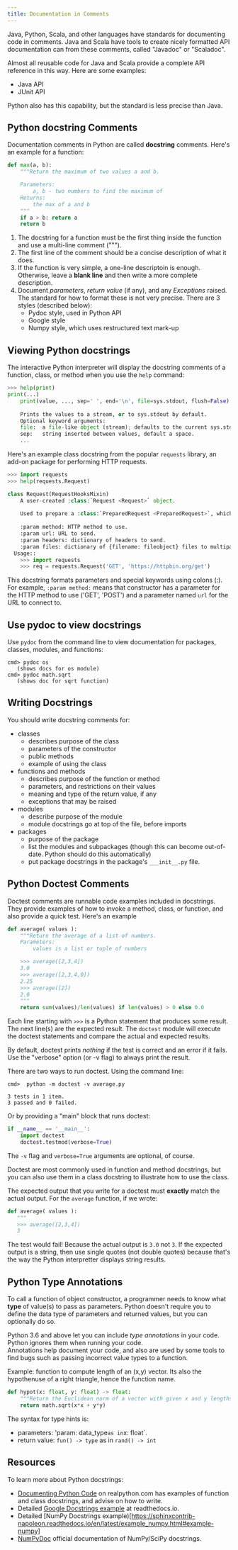 ```yaml
---
title: Documentation in Comments
---
```


Java, Python, Scala, and other languages have standards for documenting
code in comments.  Java and Scala have tools to create nicely formatted
API documentation can from these comments, called "Javadoc" or "Scaladoc".

Almost all reusable code for Java and Scala provide a complete 
API reference in this way.  Here are some examples:

* Java API 
* JUnit API

Python also has this capability, but the standard is less precise than Java.

## Python docstring Comments

Documentation comments in Python are called **docstring** comments.
Here's an example for a function:
```python
def max(a, b):
    """Return the maximum of two values a and b.

    Parameters:
        a, b - two numbers to find the maximum of
    Returns:
        the max of a and b
    """
    if a > b: return a
    return b
```

1. The docstring for a function must be the first thing inside the function
and use a multi-line comment (""").
2. The first line of the comment should be a concise description of what it does.
3. If the function is very simple, a one-line descriptoin is enough. Otherwise, leave a **blank line** and then write a more complete description.
4. Document *parameters*, *return value* (if any), and any *Exceptions* raised.  The standard for how to format these is not very precise.  There are 3 styles (described below):
    * Pydoc style, used in Python API
    * Google style
    * Numpy style, which uses restructured text mark-up

## Viewing Python docstrings

The interactive Python interpreter will display the docstring comments
of a function, class, or method when you use the `help` command:
```python
>>> help(print)
print(...)
    print(value, ..., sep=' ', end='\n', file=sys.stdout, flush=False)
    
    Prints the values to a stream, or to sys.stdout by default.
    Optional keyword arguments:
    file:  a file-like object (stream); defaults to the current sys.stdout.
    sep:   string inserted between values, default a space.
    ...
```
Here's an example class docstring from the popular `requests` library,
an add-on package for performing HTTP requests.

```python
>>> import requests
>>> help(requests.Request)

class Request(RequestHooksMixin)
    A user-created :class:`Request <Request>` object.
    
    Used to prepare a :class:`PreparedRequest <PreparedRequest>`, which is sent to the server.
    
    :param method: HTTP method to use.
    :param url: URL to send.
    :param headers: dictionary of headers to send.
    :param files: dictionary of {filename: fileobject} files to multipart upload.
  Usage::
    >>> import requests
    >>> req = requests.Request('GET', 'https://httpbin.org/get')
```

This docstring formats parameters and special keywords using colons (:).
For example, `:param method:` means that constructor has a parameter for the HTTP method to use ('GET', 'POST') and a parameter named `url` for the URL to connect to.

## Use pydoc to view docstrings

Use `pydoc` from the command line to view documentation for packages, classes, modules, and functions:

```shell
cmd> pydoc os
   (shows docs for os module)
cmd> pydoc math.sqrt
   (shows doc for sqrt function)
```

## Writing Docstrings

You should write docstring comments for:

* classes
  - describes purpose of the class
  - parameters of the constructor
  - public methods
  - example of using the class
* functions and methods
  - describes purpose of the function or method
  - parameters, and restrictions on their values
  - meaning and type of the return value, if any
  - exceptions that may be raised
* modules
  - describe purpose of the module
  - module docstrings go at top of the file, before imports
* packages
  - purpose of the package
  - list the modules and subpackages (though this can become out-of-date. Python should do this automatically)
  - put package docstrings in the package's `___init__.py` file.

## Python Doctest Comments

Doctest comments are runnable code examples included in docstrings.
They provide examples of how to invoke a method, class, or function,
and also provide a quick test.  Here's an example

```python
def average( values ):
    """Return the average of a list of numbers.
    Parameters:
        values is a list or tuple of numbers

    >>> average([2,3,4])
    3.0
    >>> average([2,3,4,0])
    2.25
    >>> average([2])
    2.0
    """
    return sum(values)/len(values) if len(values) > 0 else 0.0
```
Each line starting with `>>>` is a Python statement that produces
some result.  The next line(s) are the expected result.
The `doctest` module will execute the doctest statements and
compare the actual and expected results.  

By default, doctest  prints *nothing* if the test is correct
and an error if it fails.  Use the "verbose" option (or -v flag)
to always print the result.

There are two ways to run doctest. Using the command line:
```shell
cmd>  python -m doctest -v average.py

3 tests in 1 item.
3 passed and 0 failed.
```

Or by providing a "main" block that runs doctest:
```python
if __name__ == '__main__':
    import doctest
    doctest.testmod(verbose=True)
```
The `-v` flag and `verbose=True` arguments are optional, of course.

Doctest are most commonly used in function and method docstrings,
but you can also use them in a class docstring to illustrate how
to use the class.

The expected output that you write for a doctest must **exactly**
match the actual output. For the `average` function, if we wrote:
```python
def average( values ):
   """
   >>> average([2,3,4])
   3
```
The test would fail! Because the actual output is `3.0` not `3`.
If the expected output is a string, then use single quotes (not double quotes)
because that's the way the Python interpretter displays string results.


## Python Type Annotations

To call a function of object constructor, a programmer needs to know
what **type** of value(s) to pass as parameters. 
Python doesn't require you to define the data type of parameters
and returned values, but you can optionally do so.

Python 3.6 and above let you can include *type annotations* in your code. Python ignores them when running your code.  
Annotations help document your code, and also are used by some tools to find bugs
such as passing incorrect value types to a function.

Example: function to compute length of an (x,y) vector. Its also
the hypothenuse of a right triangle, hence the function name.

```python
def hypot(x: float, y: float) -> float: 
    """Return the Euclidean norm of a vector with given x and y lengths."""
    return math.sqrt(x*x + y*y)
```

The syntax for type hints is:

* parameters:  'param: data_type` as in `x: float`.
* return value:  `fun() -> type` as in `rand() -> int`

## Resources

To learn more about Python docstrings:

* [Documenting Python Code](https://realpython.com/documenting-python-code/) on realpython.com has examples of function and class docstrings, and advise on how to write.
* Detailed [Google Docstrings example](https://sphinxcontrib-napoleon.readthedocs.io/en/latest/example_google.html) at readthedocs.io.
* Detailed [NumPy Docstrings example)[https://sphinxcontrib-napoleon.readthedocs.io/en/latest/example_numpy.html#example-numpy]
* [NumPyDoc](https://numpydoc.readthedocs.io/en/latest/format.html) official documentation of NumPy/SciPy docstrings.
